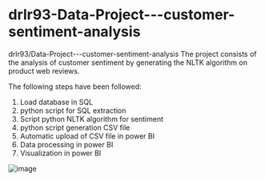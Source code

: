 # drlr93-Data-Project---customer-sentiment-analysis
drlr93/Data-Project---customer-sentiment-analysis
The project consists of the analysis of customer sentiment by generating the NLTK algorithm on product web reviews.

The following steps have been followed:

1. Load database in SQL
2. python script for SQL extraction
3. Script python NLTK algorithm for sentiment
4. python script generation CSV file
5. Automatic upload of CSV file in power BI
6. Data processing in power BI
7. Visualization in power BI


![image](https://user-images.githubusercontent.com/98351714/219337593-a6ec004d-ac21-4b76-b73e-50ff62f2640a.png)
